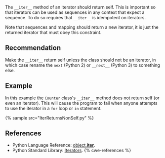 The `__iter__` method of an iterator should return self. This is important so that iterators can be used as sequences in any context that expect a sequence. To do so requires that `__iter__` is idempotent on iterators.

Note that sequences and mapping should return a new iterator, it is just the returned iterator that must obey this constraint.


## Recommendation
Make the `__iter__` return self unless the class should not be an iterator, in which case rename the `next` (Python 2) or `__next__` (Python 3) to something else.


## Example
In this example the `Counter` class's `__iter__` method does not return self (or even an iterator). This will cause the program to fail when anyone attempts to use the iterator in a `for` loop or `in` statement.

{% sample src="IterReturnsNonSelf.py" %}

## References
* Python Language Reference: [object.__iter__](http://docs.python.org/2.7/reference/datamodel.html#object.__iter__).
* Python Standard Library: [Iterators](http://docs.python.org/2/library/stdtypes.html#typeiter).
{% cwe-references %}
